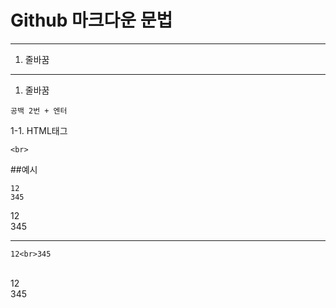 # Github 마크다운 문법  
---

 1. 줄바꿈


---

1. 줄바꿈
```
공백 2번 + 엔터
```
1-1. HTML태그
```
<br>
```

##예시
```
12  
345

```

12  
345

---

```
12<br>345

```
<br>
12<br>345
